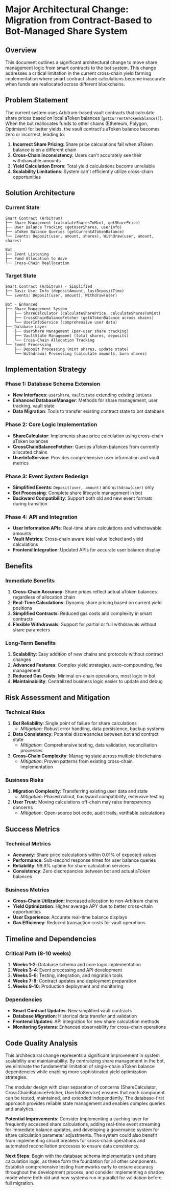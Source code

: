 # Major Architectural Change: Migration from Contract-Based to Bot-Managed Share System

## Overview

This document outlines a significant architectural change to move share management logic from smart contracts to the bot system. This change addresses a critical limitation in the current cross-chain yield farming implementation where smart contract share calculations become inaccurate when funds are reallocated across different blockchains.

## Problem Statement

The current system uses Arbitrum-based vault contracts that calculate share prices based on local aToken balances (`getCurrentATokenBalance()`). When the bot reallocates funds to other chains (Ethereum, Polygon, Optimism) for better yields, the vault contract's aToken balance becomes zero or incorrect, leading to:

1. **Incorrect Share Pricing**: Share price calculations fail when aToken balance is on a different chain
2. **Cross-Chain Inconsistency**: Users can't accurately see their withdrawable amounts
3. **Yield Calculation Errors**: Total yield calculations become unreliable
4. **Scalability Limitations**: System can't efficiently utilize cross-chain opportunities

## Solution Architecture

### Current State

```
Smart Contract (Arbitrum)
├── Share Management (calculateSharesToMint, getSharePrice)
├── User Balance Tracking (getUserShares, userInfo)
├── aToken Balance Queries (getCurrentATokenBalance)
└── Events: Deposit(user, amount, shares), Withdraw(user, amount, shares)

Bot
├── Event Listening
├── Fund Allocation to Aave
└── Cross-Chain Reallocation
```

### Target State

```
Smart Contract (Arbitrum) - Simplified
├── Basic User Info (depositAmount, lastDepositTime)
└── Events: Deposit(user, amount), Withdraw(user)

Bot - Enhanced
├── Share Management System
│   ├── ShareCalculator (calculateSharePrice, calculateSharesToMint)
│   ├── CrossChainBalanceFetcher (getATokenBalance across chains)
│   └── UserInfoService (comprehensive user data)
├── Database Layer
│   ├── UserShare Management (per-user share tracking)
│   ├── VaultState Management (total shares, deposits)
│   └── Cross-Chain Allocation Tracking
└── Event Processing
    ├── Deposit Processing (mint shares, update state)
    └── Withdrawal Processing (calculate amounts, burn shares)
```

## Implementation Strategy

### Phase 1: Database Schema Extension

- **New Interfaces**: `UserShare`, `VaultState` extending existing `BotData`
- **Enhanced DatabaseManager**: Methods for share management, user tracking, vault state
- **Data Migration**: Tools to transfer existing contract state to bot database

### Phase 2: Core Logic Implementation

- **ShareCalculator**: Implements share price calculation using cross-chain aToken balances
- **CrossChainBalanceFetcher**: Queries aToken balances from currently allocated chains
- **UserInfoService**: Provides comprehensive user information and vault metrics

### Phase 3: Event System Redesign

- **Simplified Events**: `Deposit(user, amount)` and `Withdraw(user)` only
- **Bot Processing**: Complete share lifecycle management in bot
- **Backward Compatibility**: Support both old and new event formats during transition

### Phase 4: API and Integration

- **User Information APIs**: Real-time share calculations and withdrawable amounts
- **Vault Metrics**: Cross-chain aware total value locked and yield calculations
- **Frontend Integration**: Updated APIs for accurate user balance display

## Benefits

### Immediate Benefits

1. **Cross-Chain Accuracy**: Share prices reflect actual aToken balances regardless of allocation chain
2. **Real-Time Calculations**: Dynamic share pricing based on current yield positions
3. **Simplified Contracts**: Reduced gas costs and complexity in smart contracts
4. **Flexible Withdrawals**: Support for partial or full withdrawals without share parameters

### Long-Term Benefits

1. **Scalability**: Easy addition of new chains and protocols without contract changes
2. **Advanced Features**: Complex yield strategies, auto-compounding, fee management
3. **Reduced Gas Costs**: Minimal on-chain operations, most logic in bot
4. **Maintainability**: Centralized business logic easier to update and debug

## Risk Assessment and Mitigation

### Technical Risks

1. **Bot Reliability**: Single point of failure for share calculations
   - _Mitigation_: Robust error handling, data persistence, backup systems
2. **Data Consistency**: Potential discrepancies between bot and contract state
   - _Mitigation_: Comprehensive testing, data validation, reconciliation processes
3. **Cross-Chain Complexity**: Managing state across multiple blockchains
   - _Mitigation_: Proven patterns from existing cross-chain implementation

### Business Risks

1. **Migration Complexity**: Transferring existing user data and state
   - _Mitigation_: Phased rollout, backward compatibility, extensive testing
2. **User Trust**: Moving calculations off-chain may raise transparency concerns
   - _Mitigation_: Open-source bot code, audit trails, verifiable calculations

## Success Metrics

### Technical Metrics

- **Accuracy**: Share price calculations within 0.01% of expected values
- **Performance**: Sub-second response times for user balance queries
- **Reliability**: 99.9% uptime for share calculation services
- **Consistency**: Zero discrepancies between bot and actual aToken balances

### Business Metrics

- **Cross-Chain Utilization**: Increased allocation to non-Arbitrum chains
- **Yield Optimization**: Higher average APY due to better cross-chain opportunities
- **User Experience**: Accurate real-time balance displays
- **Gas Efficiency**: Reduced transaction costs for vault operations

## Timeline and Dependencies

### Critical Path (8-10 weeks)

1. **Weeks 1-2**: Database schema and core logic implementation
2. **Weeks 3-4**: Event processing and API development
3. **Weeks 5-6**: Testing, integration, and migration tools
4. **Weeks 7-8**: Contract updates and deployment preparation
5. **Weeks 9-10**: Production deployment and monitoring

### Dependencies

- **Smart Contract Updates**: New simplified vault contracts
- **Database Migration**: Historical data transfer and validation
- **Frontend Updates**: API integration for new share calculation methods
- **Monitoring Systems**: Enhanced observability for cross-chain operations

## Code Quality Analysis

This architectural change represents a significant improvement in system scalability and maintainability. By centralizing share management in the bot, we eliminate the fundamental limitation of single-chain aToken balance dependencies while enabling more sophisticated yield optimization strategies.

The modular design with clear separation of concerns (ShareCalculator, CrossChainBalanceFetcher, UserInfoService) ensures that each component can be tested, maintained, and extended independently. The database-first approach provides reliable state management and enables complex queries and analytics.

**Potential Improvements**: Consider implementing a caching layer for frequently accessed share calculations, adding real-time event streaming for immediate balance updates, and developing a governance system for share calculation parameter adjustments. The system could also benefit from implementing circuit breakers for cross-chain operations and automated reconciliation processes to ensure data consistency.

**Next Steps**: Begin with the database schema implementation and share calculation logic, as these form the foundation for all other components. Establish comprehensive testing frameworks early to ensure accuracy throughout the development process, and consider implementing a shadow mode where both old and new systems run in parallel for validation before full migration.
